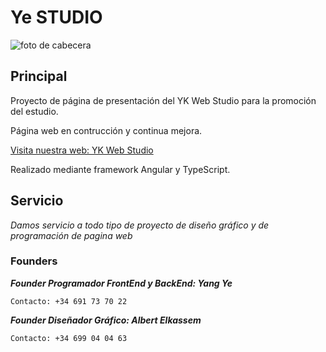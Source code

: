 # Ye STUDIO

![foto de cabecera](https://hu1a1a.github.io/YK-Web-Studio/assets/YK%20WEB%20STUDIO.jpg)

## Principal

Proyecto de página de presentación del YK Web Studio para la promoción del estudio.

Página web en contrucción y continua mejora.

[Visita nuestra web: YK Web Studio](https://hu1a1a.github.io/YK-Web-Studio/)

Realizado mediante framework Angular y TypeScript.

## Servicio

*Damos servicio a todo tipo de proyecto de diseño gráfico y de programación de pagina web*

### Founders

***Founder Programador FrontEnd y BackEnd: Yang Ye***

    Contacto: +34 691 73 70 22

***Founder Diseñador Gráfico: Albert Elkassem***

    Contacto: +34 699 04 04 63
